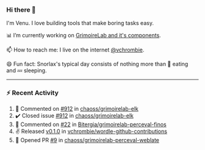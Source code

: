### Hi there 👋

I'm Venu. I love building tools that make boring tasks easy.

📊 I’m currently working on [GrimoireLab and it's components](https://chaoss.github.io/grimoirelab).

📫 How to reach me: I live on the internet [@vchrombie](https://www.google.co.in/search?q=vchrombie).

😄 Fun fact: Snorlax's typical day consists of nothing more than :doughnut: eating and :zzz: sleeping.

---

### :zap: Recent Activity

<!--RECENT_ACTIVITY:start-->
1. 💬 Commented on [#912](https://github.com/chaoss/grimoirelab-elk/issues/912#issuecomment-1039082807) in [chaoss/grimoirelab-elk](https://github.com/chaoss/grimoirelab-elk)
2. ✔️ Closed issue [#912](https://github.com/chaoss/grimoirelab-elk/issues/912) in [chaoss/grimoirelab-elk](https://github.com/chaoss/grimoirelab-elk)
3. 💬 Commented on [#22](https://github.com/Bitergia/grimoirelab-perceval-finos/pull/22#issuecomment-1039035734) in [Bitergia/grimoirelab-perceval-finos](https://github.com/Bitergia/grimoirelab-perceval-finos)
4. ✌️ Released [v0.1.0](https://github.com/vchrombie/wordle-github-contributions/releases/tag/v0.1.0) in [vchrombie/wordle-github-contributions](https://github.com/vchrombie/wordle-github-contributions)
5. 💪 Opened PR [#9](https://github.com/chaoss/grimoirelab-perceval-weblate/pull/9) in [chaoss/grimoirelab-perceval-weblate](https://github.com/chaoss/grimoirelab-perceval-weblate)
<!--RECENT_ACTIVITY:end-->

<!--
**vchrombie/vchrombie** is a ✨ _special_ ✨ repository because its `README.md` (this file) appears on your GitHub profile.

Here are some ideas to get you started:

- 🔭 I’m currently working on ...
- 🌱 I’m currently learning ...
- 👯 I’m looking to collaborate on ...
- 🤔 I’m looking for help with ...
- 💬 Ask me about ...
- 📫 How to reach me: ...
- 😄 Pronouns: ...
- ⚡ Fun fact: ...
-->
